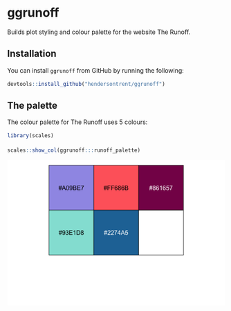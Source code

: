 
# ggrunoff

Builds plot styling and colour palette for the website The Runoff.

## Installation

You can install `ggrunoff` from GitHub by running the following:

``` r
devtools::install_github("hendersontrent/ggrunoff")
```

## The palette

The colour palette for The Runoff uses 5 colours:

``` r
library(scales)

scales::show_col(ggrunoff:::runoff_palette)
```

![](README_files/figure-gfm/unnamed-chunk-3-1.png)<!-- -->
